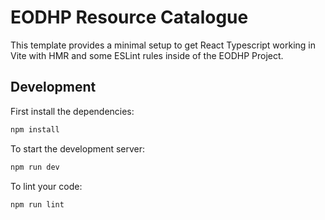 # EODHP Resource Catalogue

This template provides a minimal setup to get React Typescript working in Vite with HMR and some ESLint rules inside of the EODHP Project.

## Development

First install the dependencies:

```bash
npm install
```

To start the development server:

```bash
npm run dev
```

To lint your code:
  
```bash
npm run lint
```